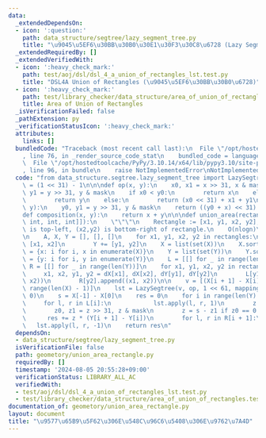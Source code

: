 ```yaml
---
data:
  _extendedDependsOn:
  - icon: ':question:'
    path: data_structure/segtree/lazy_segment_tree.py
    title: "\u9045\u5EF6\u30BB\u30B0\u30E1\u30F3\u30C8\u6728 (Lazy Segment Tree)"
  _extendedRequiredBy: []
  _extendedVerifiedWith:
  - icon: ':heavy_check_mark:'
    path: test/aoj/dsl/dsl_4_a_union_of_rectangles_lst.test.py
    title: "DSL4A Union of Rectangles (\u9045\u5EF6\u30BB\u30B0\u6728)"
  - icon: ':heavy_check_mark:'
    path: test/library_checker/data_structure/area_of_union_of_rectangles.test.py
    title: Area of Union of Rectangles
  _isVerificationFailed: false
  _pathExtension: py
  _verificationStatusIcon: ':heavy_check_mark:'
  attributes:
    links: []
  bundledCode: "Traceback (most recent call last):\n  File \"/opt/hostedtoolcache/PyPy/3.10.14/x64/lib/pypy3.10/site-packages/onlinejudge_verify/documentation/build.py\"\
    , line 76, in _render_source_code_stat\n    bundled_code = language.bundle(\n\
    \  File \"/opt/hostedtoolcache/PyPy/3.10.14/x64/lib/pypy3.10/site-packages/onlinejudge_verify/languages/python.py\"\
    , line 96, in bundle\n    raise NotImplementedError\nNotImplementedError\n"
  code: "from data_structure.segtree.lazy_segment_tree import LazySegtree\n\nmask\
    \ = (1 << 31) - 1\n\n\ndef op(x, y):\n    x0, x1 = x >> 31, x & mask\n    y0,\
    \ y1 = y >> 31, y & mask\n    if x0 < y0:\n        return x\n    elif x0 > y0:\n\
    \        return y\n    else:\n        return (x0 << 31) + x1 + y1\n\n\ndef mapping(x,\
    \ y):\n    y0, y1 = y >> 31, y & mask\n    return ((y0 + x) << 31) + y1\n\n\n\
    def composition(x, y):\n    return x + y\n\n\ndef union_area(rectangles: list[tuple[int,\
    \ int, int, int]]):\n    \"\"\"\n    Rectangle := [x1, y1, x2, y2], where (x1,y1)\
    \ is top-left, (x2,y2) is bottom-right of rectangle.\n    O(nlogn)\n    \"\"\"\
    \n    A, X, Y = [], [], []\n    for x1, y1, x2, y2 in rectangles:\n        X +=\
    \ [x1, x2]\n        Y += [y1, y2]\n    X = list(set(X))\n    X.sort()\n    dX\
    \ = {x: i for i, x in enumerate(X)}\n    Y = list(set(Y))\n    Y.sort()\n    dY\
    \ = {y: i for i, y in enumerate(Y)}\n    L = [[] for _ in range(len(Y))]\n   \
    \ R = [[] for _ in range(len(Y))]\n    for x1, y1, x2, y2 in rectangles:\n   \
    \     x1, x2, y1, y2 = dX[x1], dX[x2], dY[y1], dY[y2]\n        L[y1].append((x1,\
    \ x2))\n        R[y2].append((x1, x2))\n\n    v = [(X[i + 1] - X[i]) for i in\
    \ range(len(X) - 1)]\n    lst = LazySegtree(v, op, 1 << 61, mapping, composition,\
    \ 0)\n    s = X[-1] - X[0]\n    res = 0\n    for i in range(len(Y) - 1):\n   \
    \     for l, r in L[i]:\n            lst.apply(l, r, 1)\n        z = lst.all_prod()\n\
    \        z0, z1 = z >> 31, z & mask\n        z = s - z1 if z0 == 0 else s\n  \
    \      res += z * (Y[i + 1] - Y[i])\n        for l, r in R[i + 1]:\n         \
    \   lst.apply(l, r, -1)\n    return res\n"
  dependsOn:
  - data_structure/segtree/lazy_segment_tree.py
  isVerificationFile: false
  path: geometory/union_area_rectangle.py
  requiredBy: []
  timestamp: '2024-08-05 20:55:28+09:00'
  verificationStatus: LIBRARY_ALL_AC
  verifiedWith:
  - test/aoj/dsl/dsl_4_a_union_of_rectangles_lst.test.py
  - test/library_checker/data_structure/area_of_union_of_rectangles.test.py
documentation_of: geometory/union_area_rectangle.py
layout: document
title: "\u9577\u65B9\u5F62\u306E\u548C\u96C6\u5408\u306E\u9762\u7A4D"
---
```

